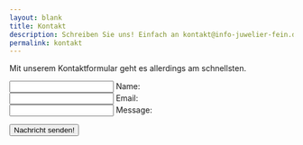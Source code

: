 ```yaml
---
layout: blank
title: Kontakt
description: Schreiben Sie uns! Einfach an kontakt@info-juwelier-fein.de oder nutzen Sie das unterstehende Kontaktformular. Natürlich erreichen Sie uns ebenfalls telefonisch unter der 06721 3087840.
permalink: kontakt
---
```


Mit unserem Kontaktformular geht es allerdings am schnellsten.


<form
  action="https://formspree.io/f/mdorbeya"
  method="POST"
>


  <div class="form-control">
     <input type="name" required> 
      <label>Name:</label>
  </div>

  <div class="form-control">
    <input type="email" name="_replyto" required>
    <label>Email:</label>
  </div>

  <div class="form-control">
  <input name="message" type="textarea" required>
  <label>Message:</label>
  </div>

  <button class="submit--button" type="submit" value="Send">Nachricht senden!</button>
</form>
